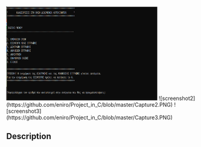 <img src="https://github.com/eniro/Project_in_C/blob/master/Capture1.PNG" width="400" height="250">
![screenshot2](https://github.com/eniro/Project_in_C/blob/master/Capture2.PNG)
![screenshot3](https://github.com/eniro/Project_in_C/blob/master/Capture3.PNG)

<h2>Description</h2>
